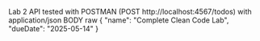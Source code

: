 Lab 2 API tested with POSTMAN (POST http://localhost:4567/todos) with application/json BODY raw
{
  "name": "Complete Clean Code Lab",
  "dueDate": "2025-05-14"
}

